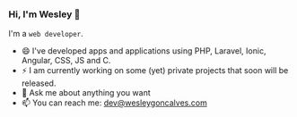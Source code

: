 ### Hi, I'm Wesley 👋

I'm a `web developer`. 

- 😄 I've developed apps and applications using PHP, Laravel, Ionic, Angular, CSS, JS and C.
- ⚡ I am currently working on some (yet) private projects that soon will be released.
- 💬 Ask me about anything you want
- 📫 You can reach me: dev@wesleygoncalves.com
<!--
**WesleyGoncalves/wesleygoncalves** is a ✨ _special_ ✨ repository because its `README.md` (this file) appears on your GitHub profile.

Here are some ideas to get you started:

- 🔭 I’m currently working on ...
- 🌱 I’m currently learning ...
- 👯 I’m looking to collaborate on ...
- 🤔 I’m looking for help with ...


-  Pronouns: ...
-  Fun fact: ...
-->
